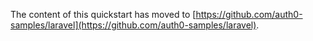 The content of this quickstart has moved to [https://github.com/auth0-samples/laravel](https://github.com/auth0-samples/laravel).
